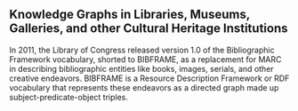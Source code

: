 <h2><i class="bi-book"></i> Knowledge Graphs in Libraries, Museums, Galleries, and other Cultural Heritage Institutions </h2>

In 2011, the Library of Congress released version 1.0 of the Bibliographic Framework vocabulary, shorted
to BIBFRAME, as a replacement for MARC in describing bibliographic entities like books, images, serials,
and other creative endeavors. BIBFRAME is a Resource Description Framework or RDF vocabulary that represents 
these endeavors as a directed graph made up subject-predicate-object triples. 

